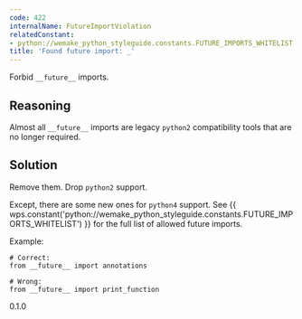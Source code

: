 ```yaml
---
code: 422
internalName: FutureImportViolation
relatedConstant:
- python://wemake_python_styleguide.constants.FUTURE_IMPORTS_WHITELIST
title: 'Found future import: _'
---
```


Forbid `__future__` imports.

## Reasoning
Almost all `__future__` imports are legacy `python2` compatibility
tools that are no longer required.

## Solution
Remove them. Drop `python2` support.

Except, there are some new ones for `python4` support. See
{{ wps.constant('python://wemake_python_styleguide.constants.FUTURE_IMPORTS_WHITELIST') }} for
the full list of allowed future imports.

Example:

    # Correct:
    from __future__ import annotations
    
    # Wrong:
    from __future__ import print_function

<div class="versionadded">

0.1.0

</div>